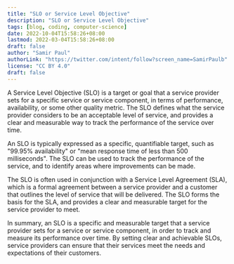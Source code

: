 ```yaml
---
title: "SLO or Service Level Objective"
description: "SLO or Service Level Objective"
tags: [blog, coding, computer-science]
date: 2022-10-04T15:58:26+08:00
lastmod: 2022-03-04T15:58:26+08:00
draft: false
author: "Samir Paul"
authorLink: "https://twitter.com/intent/follow?screen_name=SamirPaulb"
license: "CC BY 4.0"
draft: false
---
```



A Service Level Objective (SLO) is a target or goal that a service provider sets for a specific service or service component, in terms of performance, availability, or some other quality metric. The SLO defines what the service provider considers to be an acceptable level of service, and provides a clear and measurable way to track the performance of the service over time.

An SLO is typically expressed as a specific, quantifiable target, such as "99.95% availability" or "mean response time of less than 500 milliseconds". The SLO can be used to track the performance of the service, and to identify areas where improvements can be made.

The SLO is often used in conjunction with a Service Level Agreement (SLA), which is a formal agreement between a service provider and a customer that outlines the level of service that will be delivered. The SLO forms the basis for the SLA, and provides a clear and measurable target for the service provider to meet.

In summary, an SLO is a specific and measurable target that a service provider sets for a service or service component, in order to track and measure its performance over time. By setting clear and achievable SLOs, service providers can ensure that their services meet the needs and expectations of their customers.



